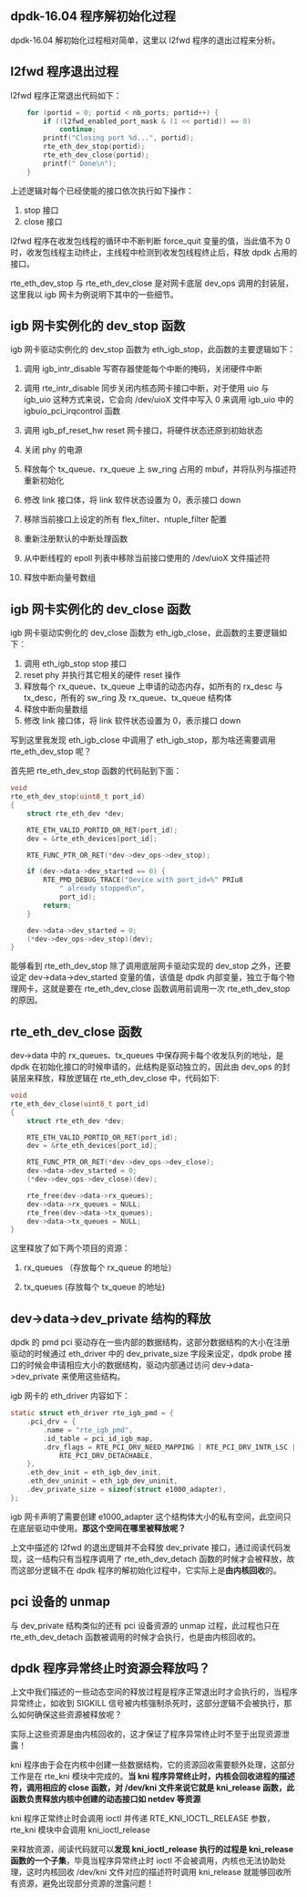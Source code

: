 ## dpdk-16.04 程序解初始化过程
dpdk-16.04 解初始化过程相对简单，这里以 l2fwd 程序的退出过程来分析。

## l2fwd 程序退出过程

l2fwd 程序正常退出代码如下：

```c
	for (portid = 0; portid < nb_ports; portid++) {
		if ((l2fwd_enabled_port_mask & (1 << portid)) == 0)
			continue;
		printf("Closing port %d...", portid);
		rte_eth_dev_stop(portid);
		rte_eth_dev_close(portid);
		printf(" Done\n");
	}
```

上述逻辑对每个已经使能的接口依次执行如下操作：

1. stop 接口
2. close 接口

l2fwd 程序在收发包线程的循环中不断判断 force_quit 变量的值，当此值不为 0 时，收发包线程主动终止，主线程中检测到收发包线程终止后，释放 dpdk 占用的接口。

rte_eth_dev_stop 与 rte_eth_dev_close 是对网卡底层 dev_ops 调用的封装层，这里我以 igb 网卡为例说明下其中的一些细节。

## igb 网卡实例化的 dev_stop 函数

igb 网卡驱动实例化的 dev_stop 函数为 eth_igb_stop，此函数的主要逻辑如下：

1. 调用 igb_intr_disable 写寄存器使能每个中断的掩码，关闭硬件中断
2. 调用 rte_intr_disable 同步关闭内核态网卡接口中断，对于使用 uio 与 igb_uio 这种方式来说，它会向 /dev/uioX 文件中写入 0 来调用 igb_uio 中的 igbuio_pci_irqcontrol 函数
3. 调用 igb_pf_reset_hw reset 网卡接口，将硬件状态还原到初始状态
4. 关闭 phy 的电源
5. 释放每个 tx_queue、rx_queue 上 sw_ring 占用的 mbuf，并将队列与描述符重新初始化
6. 修改 link 接口体，将 link 软件状态设置为 0，表示接口 down
7. 移除当前接口上设定的所有 flex_filter、ntuple_filter 配置
8. 重新注册默认的中断处理函数
9. 从中断线程的 epoll 列表中移除当前接口使用的 /dev/uioX 文件描述符

10. 释放中断向量号数组



## igb 网卡实例化的 dev_close 函数

igb 网卡驱动实例化的 dev_close 函数为 eth_igb_close，此函数的主要逻辑如下：

1. 调用 eth_igb_stop stop 接口
2. reset phy 并执行其它相关的硬件 reset 操作
3. 释放每个 rx_queue、tx_queue 上申请的动态内存，如所有的 rx_desc 与 tx_desc，所有的 sw_ring 及 rx_queue、tx_queue 结构体
4. 释放中断向量数组
5. 修改 link 接口体，将 link 软件状态设置为 0，表示接口 down

写到这里我发现 eth_igb_close 中调用了 eth_igb_stop，那为啥还需要调用 rte_eth_dev_stop 呢？

首先把 rte_eth_dev_stop 函数的代码贴到下面：

```c
void
rte_eth_dev_stop(uint8_t port_id)
{
    struct rte_eth_dev *dev;

    RTE_ETH_VALID_PORTID_OR_RET(port_id);
    dev = &rte_eth_devices[port_id];

    RTE_FUNC_PTR_OR_RET(*dev->dev_ops->dev_stop);

    if (dev->data->dev_started == 0) {
        RTE_PMD_DEBUG_TRACE("Device with port_id=%" PRIu8
            " already stopped\n",
            port_id);
        return;
    }

    dev->data->dev_started = 0;
    (*dev->dev_ops->dev_stop)(dev);
}

```

能够看到 rte_eth_dev_stop 除了调用底层网卡驱动实现的 dev_stop 之外，还要设定 dev->data->dev_started 变量的值，该值是 dpdk 内部变量，独立于每个物理网卡，这就是要在 rte_eth_dev_close 函数调用前调用一次 rte_eth_dev_stop 的原因。

## rte_eth_dev_close 函数

dev->data 中的 rx_queues、tx_queues 中保存网卡每个收发队列的地址，是 dpdk 在初始化接口的时候申请的，此结构是驱动独立的，因此由 dev_ops 的封装层来释放，释放逻辑在 rte_eth_dev_close 中，代码如下:

```c
void
rte_eth_dev_close(uint8_t port_id)
{
	struct rte_eth_dev *dev;

	RTE_ETH_VALID_PORTID_OR_RET(port_id);
	dev = &rte_eth_devices[port_id];

	RTE_FUNC_PTR_OR_RET(*dev->dev_ops->dev_close);
	dev->data->dev_started = 0;
	(*dev->dev_ops->dev_close)(dev);

	rte_free(dev->data->rx_queues);
	dev->data->rx_queues = NULL;
	rte_free(dev->data->tx_queues);
	dev->data->tx_queues = NULL;
}
```

这里释放了如下两个项目的资源：

1. rx_queues （存放每个 rx_queue 的地址）

2. tx_queues (存放每个 tx_queue 的地址)

## dev->data->dev_private 结构的释放

dpdk 的 pmd pci 驱动存在一些内部的数据结构，这部分数据结构的大小在注册驱动的时候通过 eth_driver 中的 dev_private_size 字段来设定，dpdk probe 接口的时候会申请相应大小的数据结构，驱动内部通过访问 dev->data->dev_private 来使用这些结构。

igb 网卡的 eth_driver 内容如下：

```c
static struct eth_driver rte_igb_pmd = {
	.pci_drv = {
		.name = "rte_igb_pmd",
		.id_table = pci_id_igb_map,
		.drv_flags = RTE_PCI_DRV_NEED_MAPPING | RTE_PCI_DRV_INTR_LSC |
			RTE_PCI_DRV_DETACHABLE,
	},
	.eth_dev_init = eth_igb_dev_init,
	.eth_dev_uninit = eth_igb_dev_uninit,
	.dev_private_size = sizeof(struct e1000_adapter),
};
```

igb 网卡声明了需要创建 e1000_adapter 这个结构体大小的私有空间，此空间只在底层驱动中使用。**那这个空间在哪里被释放呢？**

上文中描述的 l2fwd 的退出逻辑并不会释放 dev_private 接口，通过阅读代码发现，这一结构只有当程序调用了 rte_eth_dev_detach 函数的时候才会被释放，故而这部分逻辑不在 dpdk 程序的解初始化过程中，它实际上是**由内核回收**的。

## pci 设备的 unmap 

与 dev_private 结构类似的还有 pci 设备资源的 unmap 过程，此过程也只在 rte_eth_dev_detach 函数被调用的时候才会执行，也是由内核回收的。

## dpdk 程序异常终止时资源会释放吗？

上文中我们描述的一些动态空间的释放过程是程序正常退出时才会执行的，当程序异常终止，如收到 SIGKILL 信号被内核强制杀死时，这部分逻辑不会被执行，那么如何确保这些资源被释放呢？

实际上这些资源是由内核回收的，这才保证了程序异常终止时不至于出现资源泄露！

kni 程序由于会在内核中创建一些数据结构，它的资源回收需要额外处理，这部分工作是在 rte_kni 模块中完成的。**当 kni 程序异常终止时，内核会回收进程的描述符，调用相应的 close 函数，对 /dev/kni 文件来说它就是 kni_release 函数，此函数负责释放内核中创建的动态接口如 netdev 等资源**



kni 程序正常终止时会调用 ioctl 并传递 RTE_KNI_IOCTL_RELEASE 参数，rte_kni 模块中会调用 kni_ioctl_release 

来释放资源，阅读代码就可以**发现 kni_ioctl_release 执行的过程是 kni_release 函数的一个子集**，毕竟当程序异常终止时 ioctl 不会被调用，内核也无法协助处理，这时内核回收 /dev/kni 文件对应的描述符时调用 kni_release 就能够回收所有资源，避免出现部分资源的泄露问题！